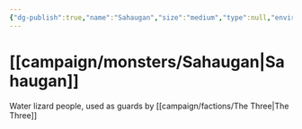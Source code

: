 ```yaml
---
{"dg-publish":true,"name":"Sahaugan","size":"medium","type":null,"environment":null,"alignment":null,"legendary":null,"lair":null,"unique":null,"tags":null,"source":"https://www.dndbeyond.com/monsters/17003-sahuagin","permalink":"/campaign/monsters/sahaugan/","dgPassFrontmatter":true,"noteIcon":"","created":"2025-10-26T09:15:00.170-07:00","updated":"2025-10-27T13:36:35.386-07:00"}
---
```


# [[campaign/monsters/Sahaugan\|Sahaugan]]

Water lizard people, used as guards by [[campaign/factions/The Three\|The Three]]